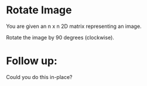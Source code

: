 # Rotate Image 
You are given an n x n 2D matrix representing an image.

Rotate the image by 90 degrees (clockwise).

# Follow up:
Could you do this in-place?
